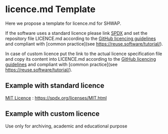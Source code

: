 # licence.md Template 

Here we propose a template for licence.md for SHWAP.

If the software uses a standard licence please link [SPDX](https://spdx.org/licenses/) 
and set the repository file LICENCE.md 
according to the [GitHub licencing guidelines](https://help.github.com/en/articles/licensing-a-repository) and compliant with [common practice](see https://reuse.software/tutorial/).

In case of custom licence put the link to the actual licence specification file 
and copy its content into LICENCE.md 
according to the [GitHub licencing guidelines](https://help.github.com/en/articles/licensing-a-repository) and compliant with [common practice](see https://reuse.software/tutorial/).

## Example with standard licence
[MIT Licence](https://spdx.org/licenses/MIT.html) : https://spdx.org/licenses/MIT.html

## Example with custom licence
Use only for archiving, academic and educational purpose
